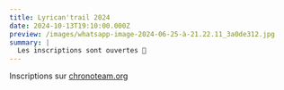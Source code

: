 ```yaml
---
title: Lyrican'trail 2024
date: 2024-10-13T19:10:00.000Z
preview: /images/whatsapp-image-2024-06-25-à-21.22.11_3a0de312.jpg
summary: |
  Les inscriptions sont ouvertes 🥳
---
```



Inscriptions sur [chronoteam.org](https://www.chronoteam.org/lyrican-trail-2024/)
